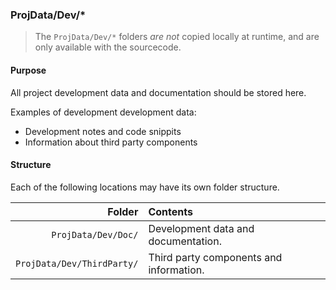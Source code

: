 ﻿### ProjData/Dev/*
> The `ProjData/Dev/*` folders *are not* copied locally at runtime, and are only available with the sourcecode.

#### Purpose
All project development data and documentation should be stored here.

Examples of development development data:
* Development notes and code snippits
* Information about third party components

#### Structure
Each of the following locations may have its own folder structure.

| Folder                        | Contents                                |
|------------------------------:|:----------------------------------------|
| `ProjData/Dev/Doc/`        | Development data and documentation.     |
| `ProjData/Dev/ThirdParty/` | Third party components and information. |
